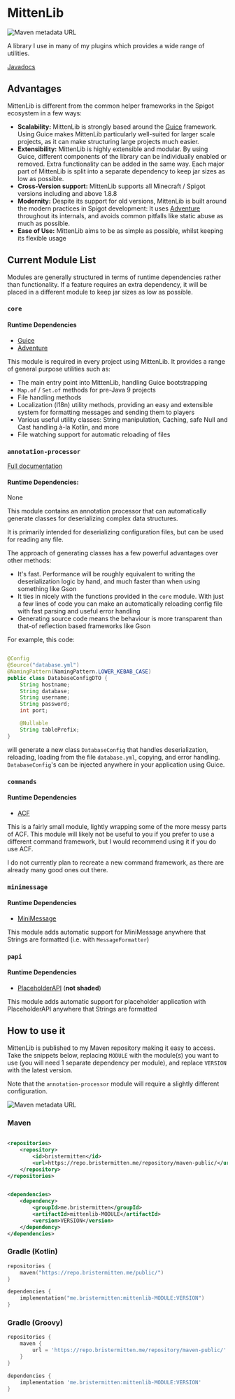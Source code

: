 # MittenLib

![Maven metadata URL](https://img.shields.io/maven-metadata/v?metadataUrl=https%3A%2F%2Frepo.bristermitten.me%2Frepository%2Fmaven-public%2Fme%2Fbristermitten%2Fmittenlib-core%2Fmaven-metadata.xml)

A library I use in many of my plugins which provides a wide range of utilities.

[Javadocs](https://knightzmc.github.io/mittenlib/)



## Advantages

MittenLib is different from the common helper frameworks in the Spigot ecosystem in a few ways:

* **Scalability:** MittenLib is strongly based around the [Guice](https://github.com/google/guice/) framework.
  Using Guice makes MittenLib particularly well-suited for larger scale projects, as it
  can make structuring large projects much easier.
* **Extensibility:** MittenLib is highly extensible and modular. By using Guice, different components of the library
  can be individually enabled or removed. Extra functionality can be added in the same way. Each major
  part of MittenLib is split into a separate dependency to keep jar sizes as low as possible.
* **Cross-Version support:** MittenLib supports all Minecraft / Spigot versions including and above 1.8.8
* **Modernity:** Despite its support for old versions, MittenLib is built around the modern practices in Spigot
  development: It uses [Adventure](https://docs.adventure.kyori.net/) throughout its internals, and avoids common
  pitfalls like static abuse as much as possible.
* **Ease of Use:** MittenLib aims to be as simple as possible, whilst keeping its flexible usage

## Current Module List

Modules are generally structured in terms of runtime dependencies
rather than functionality. If a feature requires an extra dependency,
it will be placed in a different module to keep jar sizes as low as possible.

### `core`

#### Runtime Dependencies

* [Guice](https://github.com/google/guice/)
* [Adventure](https://docs.adventure.kyori.net/)

This module is required in every project using MittenLib.
It provides a range of general purpose utilities such as:

* The main entry point into MittenLib, handling Guice bootstrapping
* `Map.of` / `Set.of` methods for pre-Java 9 projects
* File handling methods
* Localization (l18n) utility methods, providing an easy and extensible system for formatting messages and sending them
  to players
* Various useful utility classes: String manipulation, Caching, safe Null and Cast handling à-la Kotlin, and more
* File watching support for automatic reloading of files

### `annotation-processor`

[Full documentation](./annotation-processor/README.md)

#### Runtime Dependencies:

None

This module contains an annotation processor that can automatically
generate classes for deserializing complex data structures.

It is primarily intended for deserializing configuration files,
but can be used for reading any file.

The approach of generating classes has a few powerful advantages over other methods:

* It's fast. Performance will be roughly equivalent to writing the deserialization logic by hand, and much faster than
  when using something like Gson
* It ties in nicely with the functions provided in the `core` module. With just a few lines of code you can make an
  automatically reloading config file with fast parsing and useful error handling
* Generating source code means the behaviour is more transparent than that-of reflection based frameworks like Gson

For example, this code:

```java

@Config
@Source("database.yml")
@NamingPattern(NamingPattern.LOWER_KEBAB_CASE)
public class DatabaseConfigDTO {
    String hostname;
    String database;
    String username;
    String password;
    int port;

    @Nullable
    String tablePrefix;
}
```

will generate a new class `DatabaseConfig` that handles
deserialization, reloading, loading from the file `database.yml`, copying, and
error handling. `DatabaseConfig`'s can be injected anywhere in your application using Guice.

### `commands`

#### Runtime Dependencies

* [ACF](https://github.com/aikar/commands/)

This is a fairly small module, lightly wrapping some of the more messy parts of
ACF. This module will likely not be useful to you if you prefer to use a different command framework,
but I would recommend using it if you do use ACF.

I do not currently plan to recreate a new command framework, as there are already many good ones
out there.

### `minimessage`

#### Runtime Dependencies

- [MiniMessage](https://docs.adventure.kyori.net/minimessage/)

This module adds automatic support for MiniMessage anywhere that Strings are formatted
(i.e. with `MessageFormatter`)

### `papi`

#### Runtime Dependencies

- [PlaceholderAPI](https://www.spigotmc.org/resources/placeholderapi.6245/) (**not shaded**)

This module adds automatic support for placeholder application with PlaceholderAPI anywhere that Strings are formatted

## How to use it

MittenLib is published to my Maven repository making it easy to access.
Take the snippets below, replacing `MODULE` with the module(s) you want to use (you will need 1 separate dependency
per module),
and replace `VERSION` with the latest version.

Note that the `annotation-processor` module will require a slightly different
configuration.

![Maven metadata URL](https://img.shields.io/maven-metadata/v?metadataUrl=https%3A%2F%2Frepo.bristermitten.me%2Frepository%2Fmaven-public%2Fme%2Fbristermitten%2Fmittenlib-core%2Fmaven-metadata.xml)

### Maven

```xml

<repositories>
    <repository>
        <id>bristermitten</id>
        <url>https://repo.bristermitten.me/repository/maven-public/</url>
    </repository>
</repositories>
```

```xml

<dependencies>
    <dependency>
        <groupId>me.bristermitten</groupId>
        <artifactId>mittenlib-MODULE</artifactId>
        <version>VERSION</version>
    </dependency>
</dependencies>
```

### Gradle (Kotlin)

```kotlin
repositories {
    maven("https://repo.bristermitten.me/public/")
}

dependencies {
    implementation("me.bristermitten:mittenlib-MODULE:VERSION")
}
```

### Gradle (Groovy)

```groovy
repositories {
    maven {
        url = 'https://repo.bristermitten.me/repository/maven-public/'
    }
}

dependencies {
    implementation 'me.bristermitten:mittenlib-MODULE:VERSION'
}
```

